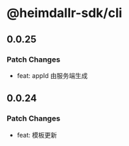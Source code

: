 # @heimdallr-sdk/cli

## 0.0.25

### Patch Changes

- feat: appId 由服务端生成

## 0.0.24

### Patch Changes

- feat: 模板更新
